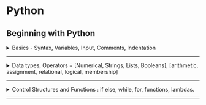 # Python

## Beginning with Python

<details> <summary> Basics - Syntax, Variables, Input, Comments, Indentation </summary>

### Introduction

  1. Installation

      - [Download Python](https://www.python.org/downloads/)

  2. Writing script
      - a python file is called a **module**.
      - a module that can be run is called a **script**.

  3. Creating a script

      - Write this line in a file called `hello.py`

        ```python
        print("Hello, World!")
        ```

        - This is it, that's our `Hello, World` program in python. Just one line.

  4. Running a script

      - To run a python script, execute the following command in the terminal -

        `python scriptname.py`

        - For our hello.py, it will be - `python hello.py`.

  5. Interpreter

      - Python provides an interpreter to quickly run instruction of Python.
      - To start the interpreter, just type `python` in your terminal.
      - Then you can run any Python instruction without creating files.
      - This is useful for quickly checking code snippets or test something.

### Types And Syntax

  1. Command Line Arguments:
      - `import sys`
      - use args through `sys.argv[index]`

  2. Types:
      - *Python is a dynamically typed language*.
      - type of a value is decided on run time.
      - type() function returns the type of the value passed.
          - `type(value)`
          - returns `<class type>`
      - **type conversion** <a name = "type-conversion"></a>
          - you can convert one type to another if they are compatible
          - `int("100")` = 100
          - `string(100)` = "100"
          - `float(199)` = 199.0
          - `int(float("3.3"))` = `int(3.3)` = 3
          - *Python is a strongly typed language*
              - means you can not add a string to integer all types have their certain predefined function.
              - `1 + " = One"` will give you *value error*.

### Variables

  0. stores address of values in memory, prevents repetition

  1. Assigning - `number = 8`

  2. usage - `print(number)`

  3. Cannot use a variable before assigning
      - Error: \<variable> is not defined
      - `del number` - for unbinding(deleting) a variable from its value

  4. A namespace is a mapping of names/variables to their values
  
  5. variables in python are like labels. You can label any type with any label at any time.
     
- `x = 8` ... `x = "str"` is OK
      
  6. In python variables are not deeply linked mean

      ```python
            x = 1
            y = x
            x = 2
            print(x, y)  # will print 2 1
      ```

      ![illustration of variables in memory](./pythonref.assets/mNqKMXUXRYuOmvgdSr4Z)

  7. Mupltiple assignment:
      - `a, b, c = 1, 2, 3` will assign a = 1, b = 2, c = 3
          - errors:
              - `a, b = 1, 2` - not enough values to unpack
              - `a, b, c = 1, 2, 3, 4` - too many values to unpack
      - notice the comma between vars and values

  8. **identifier Naming Rules:**
      - An identifier can consist of upper and lowercase letters of the alphabet, underscores, unicode identifiers, and digits 0 to 9.

      - An identifier cannot begin with a digit; for example, 7x is an invalid variable name.

      - No other characters can be in identifiers. This means spaces or any other symbols. Spaces most notably occur in module names as some operating systems will permit filenames with spaces. This should be avoided.

      - A Python keyword cannot be used in an identifier name, for example, import, if, for, and lambda.
        - you can use help() to get help for something in Python
        - to view all keyword help('keywords')

      - identifier are case sensitive

  9. **identifier naming convension:**
      - for consistent code and readabilty, depends on programmer to follow or not

      - prefer sanke_case over camelCase and PascalCase

      - write constant in UPPER_CASE to remind they should not change

      - Avoid lower case l or uppercase O as single character variable names, as in some fonts, these letters can be mistaken for 1 and 0, respectively, making the code harder to read.

### User Input

  1. Use input() function to take input from Command line interface.
      - execution of program pauses untill user press enter
      - `message = input()`

  2. for providing cue - `input("Enter: ")`

  3. The values returned by the input function are always strings.
      - to use other type, do [casting](#type-conversion).

### Comments

  1. Notes for the programmer.

  2. prefer to explain *why* over *how*.
  
  3. code should be self explainotary, identifier should be named in way that there is no confusion on *what it is or what it do*.

  4. **Comments in Python**

      - docstring
          - A docstring is a Documentation string is a literal string used as a python comment.
          - wrapped in """ or \`\`\`
          - Docstrings are often used to document modules, functions, and class definitions.
          - should be put at Beginning of file

          ```python
          """
          This script can be called with two integer arguments to return their sum
          """
          import sys
          num_1  = int(sys.argv[1])
          num_2  = int(sys.argv[2])
          print(num_1, "+", num_2, "=", num_1 + num_2)
          ```

          - **use to write multi-line comment**
      - block
          - starts with #, comes in line before the statement it annotes

            ```python
            # increament counter
            counter = counter + 1
            ```

      - inline
          - starts with #, placed on the same line as the statement it annotes
          - `age = input("Age: ") # to avoid doing it later`

### Indentation

  1. A block is a group of statements that are meant to be executed together

  2. Blocks allow a set of statements to be executed as though they were a single statement.

  3. **In Python, statement are *grouped* using whitespaces**, that is, blocks are indented within other blocks instead of using curly braces as in some other languages like C/C++, Java.

  4. **Whitespace** : Whitespace is any character in a piece of text that occupies space but doesn't correspond to a visible marking.
  
  5. Example:

      ```python
      if True:
          # execute this block of statements
          print("Block 1")
      else:
          # execute other block of statements
          print("Block 2")
      ```

  6. **Notice:** Parent statement of a block, that is, the statement that comes just before indentation is suffixed with a **colon :**.
  
  7. Number of spaces in indentation does not matter unless it is consistent throughout the code, but the standard is *four spaces*.
     
      - `IndentationError: unindent does not match any outer indentation level`

</details>

---

<details> <summary> Data types, Operators = [Numerical, Strings, Lists, Booleans], [arithmetic, assignment, relational, logical, membership]</summary>

### Data Types in Python

  1. Data types classify data, **define different operations** that can be performed on the data and **how the data is stored** and the **meaning of the data**.

  2. **Types of data**
      1. **_Numerical Data_**  (Immutable)

          1. Integers 
              - Whole Numbers (positive or negative)
          - have unlimited precision unlike C/C++, Java. (Limited only by available memory).

              ```python
              large_integer = 34567898327463893216847532149022563647754228543901666214555336432788998
              print(large_integer)
              ```
              
          2. Floating Point Numbers
              - A number with decimal point(all real numbers).
              - `type(3.333)` = float
              - `float(3)` = 3.0 [int to float]
              - floating point number have limited precision, so if you do
              `0.1 + 0.2` it will show
          `0.300000000004`.
          
          3. Other Number Systems
              - Binary: to write binary  number in python prefix it with 0b.
              - Hexadecimal: to write hexadecimal number in python prefix it with 0x
              - Octal - prefix with 0o
              (In C/C++, Java we just prefix it with 0).
          - **To convert between number system** use bin(), hex(), oct() functions.
          
- Python also supports complex number
          
2. [**Strings**](#Strings) (Immutable)
   
      3. **[Lists](#lists-basics)**
      
      4. **[Booleans](#booleans)**

### Operators

1. **Arithmetic operator**

    1. Arithmetic operators are mathematical functions that take numerical values and perform calculations on them.

    2. ![All arithmetic operator in python](./pythonref.assets/k7Ctzmr2Re6PYoMWpbKt)

    3. You can apply these operators on any number system operands.

    4. Unlike C/C++ and Java, division in Python will always yield a floating point number regardless of data type.

    5. Example

        ```python
        13 / 2 == 6.5 # notice full division
        12 / 3 == 4.0 # not 4(int) but 4.0 (float)
        5 % 2 == 1
        13 // 2 == 6 # notice result is int
        5 ** 3 == 125
        ```

2. **Assignment Operator**

    1. *=* is used an assignment operator to assign a value to a variable.

    2. These are *shorthand* versions of assignment operator -

        ![Shorthand operators table](./pythonref.assets/m7DgCqLZRnm7N51fMYDZ)

    3. Arithmetic operators in Python follow the standard order of operations in mathematics: PEMDAS.
    
3. **[Comparison operators](#comparison-operators)**

4. [Logical Operators](#logical-operators)

5. [Membership operators](#membership-operators)


### Strings

 1. Strings are a sequence of character.

    `s = "String"`

 2. Can be enclosed in either single (' ') or double (" ")  quotes. (In C/C++, Java strings must be in double quotes " ", and single characters in single quotes ' ').

    `s = "string" is same as s = 'string'`

 3. A double quoted string can contain single quote and vice versa.

    `s = "this 'is' a string" and s1 = 'this is "a" string'`

 4. For creating multiline string - enclose your string in ``` or """.

    ```python
    multiline = """A Multiline
    				string"""
    ```

5. **\* on strings**: will repeat the string that many times.

   `"Hi!" * 3 # this is equal to Hi!Hi!Hi!`

6. **\+ operator on string** : will concatenate strings without adding spaces in between.

   `"I " + "Love " + "Python" == "I Love Python"

7. *Python strings are **immutable***: This means that once they are assigned to a variable, their value cannot be changed.

   - No operation string will change it unless you reassign the variable.

     ```python
     string = "Hello"
     print(string) # Hello	| 	Initially
     print(string * 2) # HelloHello	| Operation
     print(string) # Hello	| No Change
     string = "Bye"	# | No Change But Reassigned 
     print(string) # Bye
     
     #string immutability
     string[0] = 'R' # error : 'str' object does not support item assignment
     ```

8. Python **strings are indexed** starting with 0

   - ![Indexing photo](./pythonref.assets/IqcyB8ULQTVq4I1h6WnB)	

   - to get a character from string - use []

     `print(string[0]) # P`

     - If we try to get a character from an index that doesn't exist, Python will raise an **IndexError**.

       ```python
       s = "foobar"
       print(s[100]) # IndexError: string index out of range
       print(s[1]) # o
       "012345"[5] # 5
       ```

 9. **Slicing strings**: to get a substring from a string

    - format: `string[start_index : end_index]`

    - The substring returned will not contain the character at last index but all the character upto the last index.

    - Python allows you to *omit the start or end index*

      ```python
      string = "foobarbaz"
      print(string[0 : 3]) # foo
      print(string[-3 : -1]) # ba
      print(string[2:]) # obarbaz	# start to last char
      print(string[:3]) # foo
      print(-n:m) # n and m are any index will return '' and viceversa
      print(:30) #foobarbaz
      print(30:30) # ""
      ```

 10. **Length** of a String: Number of characters inside it.

     - to calculate length of string use built-in len() function

       `len("String") # gives 6`

     - len("") # empty string gives 0

 11. String Formatting - to build new string using existing values.

     - **String Interpolation** :
     
       - String interpolation is the process of evaluating a string that has placeholders. 
     
       - These placeholders can hold expressions that yield a value, which is then placed inside the string. 
     
       - Special kinds of strings, known as **f-strings** (**formatted strings**), are used during string interpolation.
     
       - These strings are prefixed with an `f` to denote how they're meant to be interpreted
     
         ```python
         value = 3
         string = f"value is {value} and value times 2 is {value * 2}"
         # notice the curly brace used for inserting varibles and expressions
         # {} cannot be empty
         ```
     
       - *If you omit the `f` prefix, the string will be interpreted literally, as-is.*
     
       - **This should be the de facto way to format strings when using Python 3.6+.**
     
     - **The str.format() Method**
     
       - The `format()` method can be found on every string instance. 
     
       - It allows you to insert different values in positions within the string
     
       - you can't put expressions into the placeholders.
     
         ```python
         var = "Var"
         string = "{} is var".format(var)
         print(string)
         str = "{} is {}"
         dog = "Dog"
         animal = "Animal"
         str.format(dog, animal)
         ```
     
 12. String Methods

      1. **str.capitalize()** : returns *copy* str with 1st letter capitalized and rest in lowercase

      2. **str.lower()** : returns *copy* of str with all characters in lowecase.

      3. **str.upper()** : returns copy of the string with all characters in uppercase.

      4. **str.startswith(prefixStr)** : return bool by checking if a string starts with a given prefix.

      5.  **str.endswith(suffixStr)** :returns bool by  checking if a string ends with the given suffix.

      6. **str.strip()** : The `str.strip()` method returns a copy of the string with the leading and trailing characters removed. 

         - The method also takes an argument that is a string, specifying the set of characters to be removed. 
         - This method is also case-sensitive. 
         - If no arguments are passed to it, it removes all of the trailing and leading whitespaces.
           - This can be useful when sanitizing data:

         ```python
         str = "123DATA321"
         str.strip("123")	# DATA
         str.strip("DATA")	# 123DATA321 Why? because no D,A,T on the ends
         str.strip("1")	# 23DATA32
         str = "1DATA2"	
         str.strip("1")	# DATA2
         str.strip('2')	# 1DATA
         str.strip('A2')	# 1DAT
         str = "    AAAA    "	
         str.strip()		# AAAA
         ```

      7. **str.replace()** : The `str.replace()` method takes two substrings as arguments (old and new), then returns a copy of the string with **all of the occurrences** of the old substring replaced with the new one. 

         - Note that the method is case-sensitive

           ```python
           str = "OneTwoThree"
           str.replace("Two", "2") # One2Three
           str.replace("Three", "Tree") # OneTwoTree
           ```

      8. str.count(substr) : to count the number occurance in the string of sub string.

      9. _**You don't have to remember any method, because you can always look them up in the documentation.**_

         - to see documentation in the interpreter do - `help(str)`. make sure that str is not a variable assigned at the time of doing this otherwise the interpreter will interpret 'str' as a variable instead of the in-built class 'str'.

      10. [Read through the Python documentation for more information on string methods.](https://docs.python.org/2.4/lib/string-methods.html)

### Lists (Basics)

 1. Lists are the closest form of arrays in Python.

 2. List are aggregate data type, meaning that they are composed of other data types.

 3. Values in list are indexed from 0.

 4. Lists have a length property (len() function) and a count of objects inside it.

 5. List in python are heterogeneous, so they can hold values of different data types. In contrast to arrays in other languages like C/C++, Java where arrays only hold one data type elements.

 6. Lists are **mutable**, you can change the values inside of them, add elements and remove them.

 7. **List can contain other list inside them**.

 8. Lists are made with comma-separated elements enclosed in square brackets.

    ```python
    digits = [0, 1, 2, 3, 4, 5, 6, 7, 8, 9]
    letters = ['a', 'b', 'c', 'd']
    mixed = [0, 'a', 1, 'b', 2, 'c']
    biglist = ['a', 'b', [0, 1, 2]]
    bigbiglist = ["String", biglist]
    len(bigbiglist) # return number of elements in the list - 2 in this case
    ```

9. **Indexing in list**

   - Indexing starts with 0.
   - Index can also be negative meaning get the element from the end of the list

   ```python
   digits = [0, 1, 2, 3, 4, 5, 6, 7, 8, 9]
   digits[0] # 0
   digits[5] # 5
   digits[-5] # 5
   digits[4] # 4
   digits[-4] # 6
   ```

10. **Slicing in list**

    - You can slice a list that is get a sub list from the list using - `list[start_index : end_index]`, end_index element is not included in the sub list.
    - **The original list remains unchanged by slicing operation**.

    ```python
    digits = [0, 1, 2, 3, 4, 5, 6, 7, 8, 9]
    few_digits = digits[2 : 5]
    print(few_digits) # [2, 3, 4]
    print(digits) # [0, 1, 2, 3, 4, 5, 6, 7, 8, 9]
    print(digits[4: ]) # [4, 5, 6, 7, 8, 9]
    print(digits[ : 4]) # [0, 1, 2, 3]
    ```

11. **Adding two lists**

    - You can add two lists together by using the `+` operator. The elements of all of the lists being concatenated are brought together inside one list.
      - Elements will be repeated.

    ```python
    list1 = [0, 'a', "string"]
    list2 = ["string", 1, 'b']
    list3 = list1 + list2
    print(list3) # [0, 'a', 'string', 'string', 1, 'b']
    list4 = list1 + list2 + list3
    print(list4) # [0, 'a', "string", "string", 1, 'b', 0, 'a', 'string', 'string', 1, 'b']
    ```

12. **Changing Values in a list** 

    - As lists are mutable, there content can be changed.

    - You can change value through its index like `digits[5] = 10`.

    - You can also use list.append() function to insert a value at the end of a list.

      `digits.append(11)`

    - You can also assign slices of a list, this **replaces ** the target slice with whatever you assign, regardless of the initial size of the list.

      `digits[2 : 8] = ["deleted"]` 	# [0, 1, 'deleted', 8, 9]

    - **An important thing to note is that when you assign a list, it points it to an object in the memory. If you assign another variable to the variable that references that list, the new variable also references that same list object in the memory. Any changes made using either reference will always change the same list object in the memory.**

    ```python
    list1 = [0, 1, 2, 3, 4, 5] # list 1 points to an object in memory that is this list [0, 1, 2, 3, 4, 5]
    list2 = list1 # list2 will also points to the same object
    list2[0] = 100 # this is equavalent to list1[0] = 100
    				# as both point to the same list in memory
    print(list1, list2) # both will change
    ```

 13. **More about list is discussed latter in the reference.**

### Booleans

 1. Boolean data types are values that can only be one of two values, `True` or `False`

 2. Boolean data type has `bool` operator.

    ```python
    print(True) # True
    print(False) # False
    print(10 < 1000) # True
    print(10 % 10 == 1) # False
    print(type(True)) # <class 'bool'>
    ```

3. Boolean values are largely associated with [control statements](#control-structures).

4. #### Comparison Operators 

   - Also called **relational operator.**

   - Comparison operators compare the values of objects or the objects, identities themselves. The objects don't need to be of the same type.

   ![List of comparison operator](pythonref.assets/noVRrNeXTWGIIvwqIvcO)

   ```python
   print(10 < 11) # True
   print(len("Open") >= 5) # False
   print(len(["One Element"]) > 2) # False
   print("Foobar" == "Foobar") # True
   a = 1
   b = a
   print(a is b) # True
   c = 2
   print(a is c) # False
   c = 1
   print(a is c) # True
   print(a is not None) # True
   print(a is None) # False
   
   list1 = [1,2,3]
   list2 = list1
   list1 is list2 # True
   list3 = [1, 2, 3]
   list3 is list1 # False as both are at different address in memory
   ```

   - `is` is true when both operands reference the same object in the memory.

   - `None` is Python equivalent of `null` means it points to nothing in memory.

   - ** To get the address in memory of object use `id()` function.

   - #### A Question about `is` operator?

     Why id's for int, string are same and not for list?

     ```python
     # Why this behaviour:
     a = 10
     b = 10
     print(f"id(a)={id(a)} & id(b)={id(b)} : {a is b}")
     # this prints - True with same id
     # On the other hand with lists
     l1 = [1,2,3]
     l2 = [1,2,3]
     print(f"id(l1)={id(l1)} & id(l2)={id(l2)} : {l1 is l2}")
     # this prints - False with different ids
     ```

     #### Answer

     ```py
     Sometimes (and by design it's an implementation detail) Python caches certain values for reuse.
     
     In particular it can only safely cache immutable types like strings and integers. Since list1 and list2 are mutable, it would be problematic for them to refer to the same object internally as mutations of one would then be reflected in the other.
     ```

     - Read [is operator behaviour with bigger ints](https://stackoverflow.com/a/28864111/6008082).

     - **Do not use `is` to compare integers.**

     - [Comparisons to singletons like None should always be done with `is` or `is not`, never the equality operators.](python.org/dev/peps/pep-0008/#programming-recommendations)

     - You can check types using is - `type(1) is int`returns true

       ```python
       a = 256
       b = 256
       a is b # True
       a = 257
       b = 257
       a is b # False
       numbers outside [-5, 256] are not cached.
       ```

 5. #### Logical Operators

    - Logical operator combine Boolean expressions.

      ![List of logical operator](pythonref.assets/M51ImwheQierlqLiifX3)

    - `and` is a **short-circuit operator**, in that it only evaluates the second argument if the first one is `True`. `or` is also a short-circuit operator, in that it will only evaluate the second argument if the first one is `False`.

      ```python
      print(not False) # True
      print(True or False) # True
      print(True and False) # False
      
      fruits = ["banana", "mangoes", "apples"]
      wants_fruits = True
      print(len(fruits) > 0 and wants_fruits) # True
      ```

 6. #### Membership Operators

    - The operators `in` and `not in` test for membership.

    - All sequences (for example, lists and strings), support this operator. 

      - For lists, these operators go through each element to see whether the element being searched for is within the list. 
      - For strings, the operators check whether the substring can be found within the string. 

    - The return values for these operators are `True` or `False`.

      ```python
      numbers = [0,1,2,3,4,5,6]
      print(3 in numbers) numbers = [0,1,2,3,4,5,6]
      print(3 in numbers) # True
      print(30 in numbers) # False
      print(3 not in numbers) # False
      print(30 not in numbers) # True# True
      print(30 in numbers) # False
      print(3 not in numbers) # False
      print(30 not in numbers) # True
      
      warning = "lord voldemort has returned"
      print("lord" in warning) # True
      print("Lord" in warning) # False
      print("lord" not in warning) # False
      ```

</details>

---

<details> <summary> Control Structures and Functions : if else, while, for, functions, lambdas. </summary>

### Control Structures

1. **Program flow** describes the way in which statements in code are executed. 

2. Python uses a simple top-down program flow. (code is executed in sequence from the top of the file to the very bottom.)

3. A control statement is a structure in code that conditionally changes the program flow.

   - A control statement achieves this by conditionally executing different parts of code. 
   - A control statement can also be used to repeatedly and conditionally execute some code.

4. The two main control statements in Python are:

   - **`if`**
   - **`while`**

5. #### The if statement

   - An `if` statement allows you to execute a block of code if a condition is true. Otherwise, it can run an alternative block of code in its `else` clause.

   - The `else` clause of an `if` statement is optional.

     ```python
     if condition:
         # Run this code if the condition is True
     else:
         # Run this code if the condition is False
     ```

   - You can chain if statements using `elif`.

     ```python
     if condition1:
         # Run this code if the condition is True
     elif condition2:
         # Run this code if condition1 is False and condition2 is True
     .
     .	# {Any number of elif can go here}
     .
     else:
         # Run this code if the condition is False
     ```

   - iif can also be nested inside another if or else or elif if required.

6. #### The while statement

   - A `while` statement allows you to execute a block of code repeatedly, as long as a condition remains true.

   - A `while` statement can also have an `else` clause that will be executed exactly once when the condition, that's mentioned is no longer true. 

     ```python
     while condition:
         # Run this code while condition is True.
     else:	# else is optional
         # Run this code once the condition is no longer true.
         # else is optional.
         # else will only run when the while is exited cleanly that is without breaking
     ```

7. #### Loops

   - In Python, loops (just as in any other language) are a way to execute a specific block of code several times. 
   - loops are used to iterate or loop over what we call **iterables**.
     - An iterable is anything that can be looped over.
     - An iterable is a collection of things that have been grouped together to form a large collective.
       - Strings
       - Lists
       - Dictionaries
       - Files
       - Sets
       - Tupples

8. #### For Loops

   - The `for` loop in Python is also referred to as the `for…in` loop. (For loop in python is different from other languages like C/C++ and Java because of its syntax).

   - A `for` loop is used when you have a block of code that you would like to execute repeatedly a given **number of times**.

     - The loop contrasts and differs from a `while` statement in that in a `for` loop, the repeated code block is ran a **predetermined number of times**, while in a `while` statement, the code is ran an **arbitrary number of times** as long as a condition is satisfied.

     ```python
     # member is any single constituent in the iterable
     for member in iterable:
         # Execute the code for each constituent member of the iterable
         pass # In Python, pass is a null statement. It indicated that
     		 # the body will be implemented latter.
  ```
   
- As with a `while` statement, an `else` statement can also be optionally used with a `for` loop. 
   
     - In this case, the code inside the `else` block will be executed exactly once when the loop exits cleanly.
  - Exiting cleanly means that the loop went through all the members of the iterable without breaking.
   
     ```python
     for member in iterable:
         # run this code for each member
     else:
         # run this once after loop ends cleanly,i.e., without breaking
  ```
   
- **The range function**
   
  - Python's `range` function is a built-in function that generates a `list` of numbers.
   
  - This list is mostly used to iterate over using a `for` loop.
   
  - This function is used when you want to perform an action a predetermined number of times
   
    **`range([start], stop, [step])`, parameters inside [] are optional, that is start and step are optional.**
   
  - `start`: This is the starting number of the sequence. (default is 0)
   
  - `stop`: This means generate numbers up to but not including this number.
   
  - `step`: This is the difference between each number in the sequence. (default is 1)
   
       ```python
       print(range(10)) # range(0, 10)
       # to view the numbers cast this to list
       print(list(range(10))) # [0,1,2,3,4,5,6,7,8,9]
       print(list(range(1, 11))) # [1,2,3,4,5,6,7,8,9,10]
       print(list(range(2, 21, 2))) # [2,4,6,8,10,12,14,16,18,20]
       
       for num in range(1, 11):
           print(num ,' squared is ', num * num) # prints square for numbers 1 to 10.
    ```
   
- Nesting loops : Nesting** can be defined as the practice of placing loops inside other loops. 
   
- There is no limit to how far you can nest loops, though you should keep code readability in mind when writing nested loops. You don't want to nest so much that you cannot easily deduce what the code does or the expected results of running the code at a glance.
   
- **Breaking out of for loops**
   
  - When running loops, sometimes, we might want to interrupt or intervene in the execution of the loops before it runs its full course due to an external factor.
   
  - Python provides us with three statements that can be used to achieve this:
   
    - `break` - The `break` statement allows you to **exit a loop** based on an external trigger. This means that you can exit the loop based on a condition external to the loop. This statement is usually used in conjunction with a conditional `if` statement.
   
         ```python
         for number in range(1, 11):
             product = number * 2
             print(number, "* 2 = ", product)
             if number == 4
             	break
         print("Loop completed")
         """
         1 * 2 =  2
         2 * 2 =  4
         3 * 2 =  6
         4 * 2 =  8
         Loop completed
         """
      ```
   
    - `continue` - The `continue` statement allows you to **skip over the part of a loop** where an external condition is triggered, but then goes on to complete the rest of the loop. This means that the current run of the loop will be interrupted, but the program will return to the top of the loop and continue execution from there.
   
      ```python
     for number in range(1, 11):
             if number == 4:
                 continue
             product = number * 2
             print(number, "* 2 = ", product)
         print("Loop completed")
         """
         1 * 2 =  2
         2 * 2 =  4
         3 * 2 =  6
         5 * 2 =  10
         6 * 2 =  12
         7 * 2 =  14
         8 * 2 =  16
         9 * 2 =  18
         10 * 2 =  20
         """
         ```
       
      
   
    - `pass` - The `pass` statement allows you to handle an external trigger condition without affecting the execution of the loop.
   
      - The `pass` statement simply tells the program to proceed as normal.
     - The `pass` statement is also mostly used as a placeholder.


### Functions

1. Used to group lines of that implement a functionality together.

2. helps to use the same code several times in the program. Reduces redundancy.

3. Helps to abstract away complex code in the program.

4. write functions that only perform one specific task. Because -

   - easier to modularize.
   - easier to debug.
   - maintainable.

5. Functions may take optional inputs to work with and may optionally return a value or values.

6. Built-In functions

   - The Python interpreter has a number of built-in functions and types that are always available.
   - built in function can be used anywhere without importaion.
   - Some example of built in functions are:
     - input()	
     - print()
     - map()

7. User defined functions

   - functions written(defined) by the programmer.

   - The main use of functions is to help us organize our programs into logical fragments that work together to solve a specific part of our problem.

     ```python
     def function_name(parameter_one, parameter_two, parameter_n):
         # Write your code for function here
         return # optional, if not provided function return None
     ```

   - **To define a function, we can use the following steps:**

     1. Use the `def` keyword, followed by the function name.
     2. Add parameters (if any) to the function within the parentheses. End the function definition with a full colon.
     3. Write the logic of the function.
     4. Finally, use the `return` keyword to return the output of the function. This is optional, and if it is not included, the function automatically returns `None`.

   - the name of the function should be descriptive.

   - **Calling a function**

     - Calling a function means executing the logic that is defined inside of the function.
     - call statement - `function_name([parameters])`

8. **Global and Local Variables**

   - Local Variables : Defined inside of a function body.
     - only accessible inside the function
       - Error when local variables are accessed globally - `NameError: name 'total' is not defined`
       - you can return the value of local variable to access **it's value** outside the function.
   - Global Variables : Defined outside of a function body.
     - accessible throughout the programs, outside and inside of functions.

9. **Function Return**

   - The `return` statement in Python is used within functions, to actually return something to the caller of the function. 
- Without a `return` statement, every function will return `None`.
   - a `return` statement is required if you need to use the result of calling a function for any further processing in your code. 

10. **Using Main in Python**

  - Most programming languages (like C/C++,  Java)  requires a special function called `main()`, which tells the operating system what code to execute when a program is invoked. *main() acts as a starting point in the program*.

  - In Python, this is not necessary, but it is a good and logical way to structure a program.

  - Before the Python interpreter executes our program, it defines a few special variables. One of them is `__name__`, and it will automatically be set to `__main__` if our program will be executed by itself, in a standalone fashion.

  - However, if our program will be imported by another program, then `__name__` will be set to the name of that other program.

  - We can easily determine whether the program is standalone or is being used by another program as an import. Based on that, we can decide to either execute or exclude some of the code in a program.

    ```python
    def summation(first, second):
        total = first + second
        return total
     
    def main():
        outer_total = summation(10, 20) * 2
        print("Double the total is " + str(outer_total))
     
    if __name__ == "__main__":
        main()
    ```

  - *In Python, there is nothing special about the name main. We could have called this function anything that we wanted. We chose main to be consistent with some of the other languages.*

11. **Function Arguments**

    - Parameters are the information that need to be passed to the function for it to do its work.

    - Also known as arguments, but arguments are thought of more as the actual values or references assigned to the parameter variables.

    - Types of arguments:

      - Required arguments - Required arguments are the types of arguments that have to be present when calling a function.

        ```python
        def division(first, second):
            return first/second
        quotient = division(10, 2)
        ```

      - Keyword arguments - arguments are passed using names of parameter, you can change the order of parameters when passing named arguments.

        ```python
        def division(first, second):
            return first/second
         
        quotient = division(second=2, first=10)
        print(quotient)
        ```

      - Default arguments - Default arguments are those that take a default value if no argument value is passed during the function call. 

        - You can assign this default value with the assignment operator, `=`.

          ```python
          def division(first, second=2):
              return first/second
           
          quotient = division(10)
          print(quotient) # 5.0
          ```

        - Note that even if the argument named `second` has a default value, you can still pass a value to it, and this passed value will override the default value.

          ```python
          def division(first, second=2):
              return first/second
           
          quotient = division(10, 5) # default value will be ignored
          print(quotient) # 2.0
          ```

      - A variable number of arguments - You can pass any number of arguments to function using the special `*`(asterisk) operator.

        ```python
        def addition(*numbers):
            sum = 0
            for num in numbers:
                sum += num
            return sum
        result = addition(1,2,3,4,5)
        print(result) # 15
        result = addition(1,2,3,4,5,5)
        print(result) # 20
        l = [10,9,8,7]
        result = addition(*l)
        print(result) # 34
        ```

12. Anonymous function

    - Also called **Lambda Functions**.
    - Defined using keyword lambda.
    - Lambda Functions do not have a name.
      - They acts as a throwaway, meaning that they are only required where they are defined, and are not to be called in other parts of the codebase.
    - Syntax:

    ```python
    lambda argument_list : expression
    ```

    - You can assign the function to a variable to give it a name.

      ```python
      f = lambda x : x ** 2
      print(f(4)) # 16
      ```

    - Lambda functions can be used to pass as an argument to other function like `map()`, `filter()` and `reduce()`.

      - map() - `map()` applies the `func` function to all of the elements of the iterable sequence. It returns a new list, with the elements changed by `func`.

      ```python
      celsius = [25, 31, 30, 26, 33]
      
      # converting celsius to fahrenheit using map and lambda function
      fahrenheit = list(map(lambda c : (c * (9 / 5)) + 32, celsius))
      print(*fahrenheit) # 77.0 87.80000000000001 86.0 78.80000000000001 91.4
      ```

</details>

---

